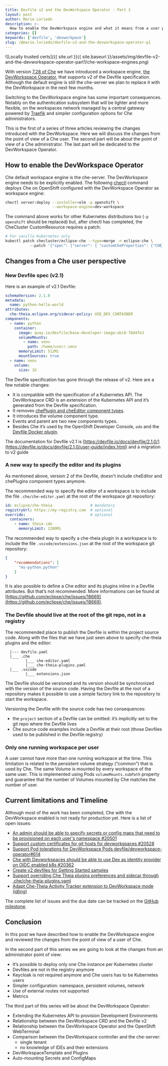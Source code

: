 ```yaml
---
title: Devfile v2 and the DevWorkspace Operator - Part 1
layout: post
author: Mario Loriedo
description: >-
  How to enable the DevWorkspace engine and what it means from a user point of view
categories: []
keywords: ['devfile', 'devworkpace']
slug: /@mario.loriedo/devfile-v2-and-the-devworkspace-operator-p1
---
```


![Locally trusted certs]({{ site.url }}{{ site.baseurl }}/assets/img/devfile-v2-and-the-devworkspace-operator-part1/che-workspace-engines.png)

With version [7.28 of Che](https://github.com/eclipse/che/releases/tag/7.28.0) we have introduced a workspace engine, [the DevWorkspace Operator](https://github.com/devfile/devworkspace-operator), that supports v2 of the Devfile specification. Although the default engine is still the che-server we plan to replace it with the DevWorkspace in the next few months.

Switching to the DevWorkspace engine has some important consequences. Notably on the authentication subsystem that will be lighter and more flexible, on the workspaces network managed by a central gateway powered by [Traefik](https://github.com/traefik/traefik) and simpler configuration options for Che administrators.  

This is the first of a series of three articles reviewing the changes introduced with the DevWorkspace. Here we will discuss the changes from the point of view of a Che user. The second part will be about the point of view of a Che administrator. The last part will be dedicated to the DevWorkspace Operator.

## How to enable the DevWorkspace Operator 
Che default workspace engine is the che-server. The DevWorkspace engine needs to be explicitly enabled. The following [chectl](https://github.com/che-incubator/chectl) command deploys Che on OpenShift configured with the DevWorkspace Operator as workspace engine:

```bash
chectl server:deploy --installer=olm -p openshift \
                     --workspace-engine=dev-workspace
```

The command above works for other Kubernetes distributions too (`-p openshift` should be replaced) but, after chectl has completed, the CheCluster CustomResource requires a patch:

```bash
# For vanilla Kubernetes only
kubectl patch checluster/eclipse-che --type=merge -n eclipse-che \ 
           --patch '{"spec": {"server": { "customCheProperties": {"CHE_INFRA_KUBERNETES_ENABLE__UNSUPPORTED__K8S": "true"}}}}' 
```

## Changes from a Che user perspective

### New Devfile spec (v2.1)

Here is an example of v2.1 Devfile:
```yaml
schemaVersion: 2.1.0
metadata:
  name: python-hello-world
attributes:
  che-theia.eclipse.org/sidecar-policy: USE_DEV_CONTAINER
components:
  - name: python
    container:
      image: quay.io/devfile/base-developer-image:ubi8-7bd4fe3
      volumeMounts:
        - name: venv
          path: /home/user/.venv
      memoryLimit: 512Mi
      mountSources: true
  - name: venv
    volume:
      size: 1G
```

The Devfile specification has gone through the release of v2. Here are a few notable changes:
- It is compatible with the specification of a Kubernetes API. The DevWorkspace CRD is an extension of the Kubernetes API and it’s generated from the Devfile specification.
- It removes [chePlugin and cheEditor component types](https://github.com/eclipse/che/issues/18669).
- It introduces the volume component type.
- Events and parent are two new components types.
- Besides Che it’s used by the OpenShift Developer Console, `odo` and the [Devfile Docker plugin](https://github.com/devfile/devfile-docker-plugin). 

The documentation for Devfile v2.1 is [https://devfile.io/docs/devfile/2.1.0/](https://devfile.io/docs/devfile/2.1.0/user-guide/index.html) and a migration to v2 guide 

### A new way to specify the editor and its plugins
As mentioned above, version 2 of the Devfile, doesn’t include cheEditor and chePlugins component types anymore. 

The recommended way to specify the editor of a workspace is to include the file `.che/che-editor.yaml` at the root of the workspace git repository:
```yaml
id: eclipse/che-theia                 # mandatory
registryUrl: https://my-registry.com  # optional
override:                             # optional
  containers:
    - name: theia-ide
      memoryLimit: 1280Mi
```

The recommended way to specify a che-theia plugin in a workspace is to include the file `.vscode/extensions.json` at the root of the workspace git repository:
```json
{
    "recommendations": [
      "ms-python.python"
    ]
}
```
 
It is also possible to define a Che editor and its plugins inline in a Devfile attributes. But that’s not recommended. More informations can be found at [https://github.com/eclipse/che/issues/18669](https://github.com/eclipse/che/issues/18669).

### The Devfile should live at the root of the git repo, not in a registry
The recommended place to publish the Devfile is within the project source code. Along with the files that we have just seen above to specify che-theia plugins and the editor:

```
  |--- devfile.yaml
  |___ .che
         |___ che-editor.yaml
         |___ che-theia-plugins.yaml
  |___ .vscode
         |___ extensions.json
```

The Devfile should be versioned and its version should be synchronized with the version of the source code. Having the Devfile at the root of a repository makes it possible to use a simple factory link to the repository to start the workspace.

Versioning the Devfile with the source code has two consequences: 
- the `project` section of a Devfile can be omitted: it’s implicitly set to the git repo where the Devfile lives
- Che source code examples include a Devfile at their root (those Devfiles used to be published in the Devfile registry)  

### Only one running workspace per user
A user cannot have more than one running workspace at the time. This limitation is related to the persistent volume strategy (“common”) that is used by Che. The same Volume is mounted by every workspace of the same user. This is implemented using Pods `volumeMounts.subPath` property and guarantee that the number of Volumes mounted by Che matches the number of user.

## Current limitations and Timeline

Although most of the work has been completed, Che with the DevWorkspace enabled is not ready for production yet. Here is a list of open issues:
- [An admin should be able to specify secrets or config maps that need to be provisioned on each user's namespace #20501](https://github.com/eclipse/che/issues/20501)
- [Support custom certificates for git hosts for devworkspaces #20528](https://github.com/eclipse/che/issues/20528)
- [Support Pod tolerations for DevWorkspace Pods devfile/devworkspace-operator#614](https://github.com/devfile/devworkspace-operator/issues/614)
- [Che with Devworkspaces should be able to use Dex as identity provider on OIDC enabled k8s #20362](https://github.com/eclipse/che/issues/20362)
- [Create v2 devfiles for Getting Started samples](https://github.com/eclipse/che/issues/19341)
- [Support overriding Che Theia plugins preferences and sidecar through .che/che-theia-plugins.yaml](https://github.com/eclipse/che/issues/20596)
- [Adapt Che-Theia Activity Tracker extension to DevWorkspace mode (idling)](https://github.com/eclipse/che/issues/20460)

The complete list of issues and the due date can be tracked on the [GitHub milestone](https://github.com/eclipse/che/milestone/140).  

## Conclusion

In this post we have described how to enable the DevWorkspace engine and reviewed the changes from the point of view of a user of Che.

In the second part of this series we are going to look at the changes from an administrator point of view:
- It’s possible to deploy only one Che instance per Kubernetes cluster
- Devfiles are not in the registry anymore
- Keycloak is not required anymore and Che users has to be Kubernetes users
- Simpler configuration: namespace, persistent volumes, network
- Use of external routes not supported
- Metrics

The third part of this series will be about the DevWorkspace Operator:
- Extending the Kubernetes API to provision Development Environments
- Relationship between the DevWorkspace CRD and the Devfile v2
- Relationship between the DevWorkspace Operator and the OpenShift WebTerminal
- Comparison between the DevWorkspace controller and the che-server:
	- single tenant
	- no knowledge of IDEs and their extensions
- DevWorkspaceTemplate and Plugins
- Auto-mounting Secrets and ConfigMaps

